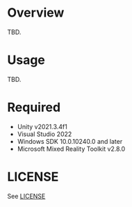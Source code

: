 # Overview

TBD.

# Usage

TBD.

# Required

- Unity v2021.3.4f1
- Visual Studio 2022
- Windows SDK 10.0.10240.0 and later
- Microsoft Mixed Reality Toolkit v2.8.0

# LICENSE

See [LICENSE](./LICENSE)